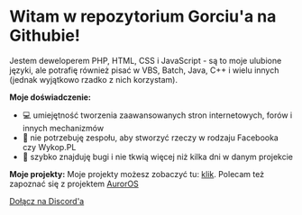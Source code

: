 # Witam w repozytorium Gorciu'a na Githubie!

Jestem deweloperem PHP, HTML, CSS i JavaScript - są to moje ulubione języki, ale potrafię również pisać w VBS, Batch, Java, C++ i wielu innych (jednak wyjątkowo rzadko z nich korzystam).

**Moje doświadczenie:**
- 💻 umiejętność tworzenia zaawansowanych stron internetowych, forów i innych mechanizmów
- 🤖 nie potrzebuję zespołu, aby stworzyć rzeczy w rodzaju Facebooka czy Wykop.PL
- 🦠 szybko znajduję bugi i nie tkwią więcej niż kilka dni w danym projekcie

**Moje projekty:**
Moje projekty możesz zobaczyć tu: [klik](https://github.com/gorciu-official/gorciu-official/blob/main/PROJECTS.md). Polecam też zapoznać się z projektem [AurorOS](https://github.com/Auror-OS)

[Dołącz na Discord'a](https://discord.gg/6Sw99GQHfv)
